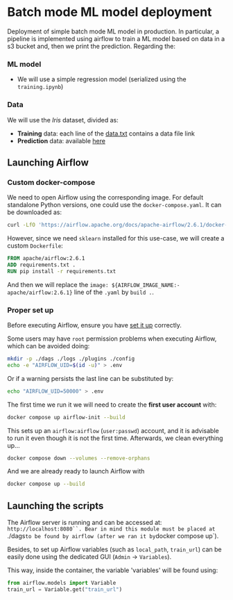 # Batch mode ML model deployment
Deployment of simple batch mode ML model in production.
In particular, a pipeline is implemented using airflow to train a ML model 
based on data in a s3 bucket and, then we print the prediction. Regarding the:
### **ML model**
- We will use a simple regression model (serialized using the 
`training.ipynb`)
### **Data**
We will use the _Iris_ dataset, divided as:
  - **Training** data: each line of the [data.txt](https://ub-2021.s3-eu-west-1.amazonaws.com/data/data.txt) contains a data file link
  - **Prediction** data: available [here](https://ub-2021.s3-eu-west-1.amazonaws.com/data/predict.csv)

## Launching Airflow

### Custom docker-compose

We need to open Airflow using the corresponding image.
For default standalone Python versions, one could use the 
`docker-compose.yaml`. It can be downloaded as:
```bash
curl -LfO 'https://airflow.apache.org/docs/apache-airflow/2.6.1/docker-compose.yaml'
```

However, since we need `sklearn` installed for this use-case, we will create
a custom `Dockerfile`:
```Dockerfile
FROM apache/airflow:2.6.1
ADD requirements.txt .
RUN pip install -r requirements.txt
```

And then we will replace the `image: ${AIRFLOW_IMAGE_NAME:-apache/airflow:2.6.1}` 
line of the `.yaml` by `build .`.

### Proper set up

Before executing Airflow, ensure you have 
[set it up](https://airflow.apache.org/docs/apache-airflow/stable/howto/docker-compose/index.html#setting-the-right-airflow-user) 
correctly. 

Some users may have `root` permission problems when 
executing Airflow, which can be avoided doing: 
```bash
mkdir -p ./dags ./logs ./plugins ./config
echo -e "AIRFLOW_UID=$(id -u)" > .env
```
Or if a warning persists the last line can be substituted by:
```bash
echo "AIRFLOW_UID=50000" > .env
```

The first time we run it we will need to create the **first user account** with:
```bash
docker compose up airflow-init --build
```
This sets up an `airflow:airflow` (`user:passwd`) account, and it is advisable
to run it even though it is not the first time. Afterwards, we clean 
everything up...
```bash
docker compose down --volumes --remove-orphans
```

And we are already ready to launch Airflow with
```bash
docker compose up --build
```

## Launching the scripts

The Airflow server is running and can be accessed at: `http://localhost:8080``.
Bear in mind this module must be placed at `./dags` to be found by airflow
(after we ran it by `docker compose up`).
<!-- Besides, to set up Airflow variables we can export 
them using Environment Variables:
```bash
export AIRFLOW_VAR_LOCAL_PATH='.'
export AIRFLOW_VAR_TRAIN_URL='https://ub-2021.s3-eu-west-1.amazonaws.com/data/data.txt'
export AIRFLOW_VAR_PREDICT_URL='https://ub-2021.s3-eu-west-1.amazonaws.com/data/predict.csv'
``` 
-->

Besides, to set up Airflow variables (such as `local_path`, `train_url`) 
can be easily done using the dedicated GUI (`Admin` -> `Variables`).

This way, inside the container, the variable 'variables' will be found using:
```python
from airflow.models import Variable
train_url = Variable.get("train_url")
```
